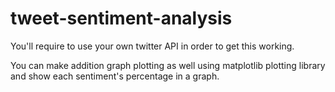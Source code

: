 # tweet-sentiment-analysis

You'll require to use your own twitter API in order to get this working. 

You can make addition graph plotting as well using matplotlib plotting library and show each sentiment's percentage in a graph. 
